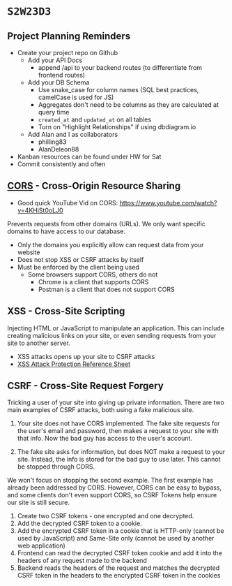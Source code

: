# `S2W23D3`

## Project Planning Reminders

- Create your project repo on Github
  - Add your API Docs
    - append /api to your backend routes (to differentiate from frontend routes)
  - Add your DB Schema
    - Use snake_case for column names (SQL best practices, camelCase is used for JS)
    - Aggregates don't need to be columns as they are calculated at query time
    - `created_at` and `updated_at` on all tables
    - Turn on "Highlight Relationships" if using dbdiagram.io 
  - Add Alan and I as collaborators
    - philling83
    - AlanDeleon88
- Kanban resources can be found under HW for Sat
- Commit consistently and often

## [CORS](https://developer.mozilla.org/en-US/docs/Web/HTTP/CORS) - Cross-Origin Resource Sharing

- Good quick YouTube Vid on CORS: https://www.youtube.com/watch?v=4KHiSt0oLJ0

Prevents requests from other domains (URLs). We only want specific domains to
have access to our database.

- Only the domains you explicitly allow can request data from your website
- Does not stop XSS or CSRF attacks by itself
- Must be enforced by the client being used
  - Some browsers support CORS, others do not
    - Chrome is a client that supports CORS
    - Postman is a client that does not support CORS

## XSS - Cross-Site Scripting

Injecting HTML or JavaScript to manipulate an application. This can include
creating malicious links on your site, or even sending requests from your site
to another server.

- XSS attacks opens up your site to CSRF attacks
- [XSS Attack Protection Reference Sheet](https://cheatsheetseries.owasp.org/cheatsheets/Cross_Site_Scripting_Prevention_Cheat_Sheet.html)

## CSRF - Cross-Site Request Forgery

Tricking a user of your site into giving up private information. There are two
main examples of CSRF attacks, both using a fake malicious site.

1. Your site does not have CORS implemented. The fake site requests for the
   user's email and password, then makes a request to your site with that info. Now
   the bad guy has access to the user's account.

2. The fake site asks for information, but does NOT make a request to your site.
   Instead, the info is stored for the bad guy to use later. This cannot be stopped
   through CORS.

We won't focus on stopping the second example. The first example has already
been addressed by CORS. However, CORS can be easy to bypass, and some clients
don't even support CORS, so CSRF Tokens help ensure our site is still secure.

1. Create two CSRF tokens - one encrypted and one decrypted.
2. Add the decrypted CSRF token to a cookie.
3. Add the encrypted CSRF token in a cookie that is HTTP-only (cannot be used by
   JavaScript) and Same-Site only (cannot be used by another web application)
4. Frontend can read the decrypted CSRF token cookie and add it into the headers
   of any request made to the backend
5. Backend reads the headers of the request and matches the decrypted CSRF token
   in the headers to the encrypted CSRF token in the cookies
